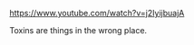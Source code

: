 <a href="https://www.youtube.com/watch?v=j2IyijbuajA" target="_blank">https://www.youtube.com/watch?v=j2IyijbuajA</a>

Toxins are things in the wrong place.
